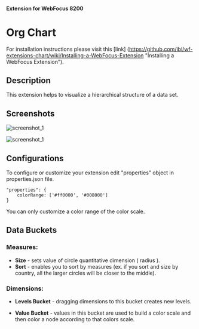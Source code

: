 #### Extension for WebFocus 8200

# Org Chart

For installation instructions please visit this [link] (https://github.com/ibi/wf-extensions-chart/wiki/Installing-a-WebFocus-Extension "Installing a WebFocus Extension").

## Description

This extension helps to visualize a hierarchical structure of a data set.

## Screenshots

![screenshot_1](https://github.com/ibi/wf-extensions-chart/blob/master/com.ibi.orgchart/screenshots/1.png)

![screenshot_1](https://github.com/ibi/wf-extensions-chart/blob/master/com.ibi.orgchart/screenshots/2.png)

## Configurations

To configure or customize your extension edit "properties" object in properties.json file.
	
	"properties": {
		colorRange: ['#ff0000', '#008000']
	}
	
You can only customize a color range of the color scale.
## Data Buckets

### Measures:
* **Size** - sets value of circle quantitative dimension ( radius ).
* **Sort** - enables you to sort by measures (ex. if you sort and size by country, all the larger circles will be closer to the middle).

### Dimensions:
* **Levels Bucket** - dragging dimensions to this bucket creates new levels.

* **Value Bucket** - values in this bucket are used to build a color scale and then color a node according to that colors scale.

